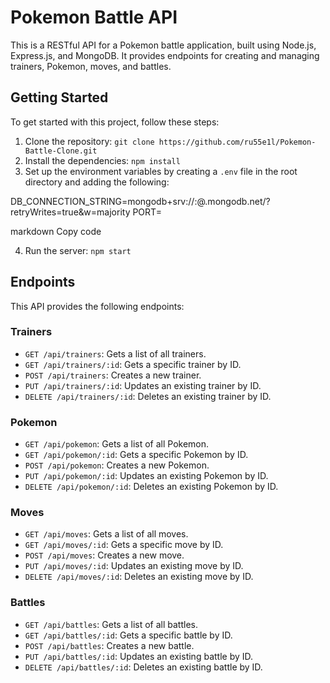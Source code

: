 # Pokemon Battle API

This is a RESTful API for a Pokemon battle application, built using Node.js, Express.js, and MongoDB. It provides endpoints for creating and managing trainers, Pokemon, moves, and battles.

## Getting Started

To get started with this project, follow these steps:

1. Clone the repository: `git clone https://github.com/ru55e1l/Pokemon-Battle-Clone.git`
2. Install the dependencies: `npm install`
3. Set up the environment variables by creating a `.env` file in the root directory and adding the following:

DB_CONNECTION_STRING=mongodb+srv://<username>:<password>@<cluster>.mongodb.net/<dbname>?retryWrites=true&w=majority
PORT=<port>

markdown
Copy code

4. Run the server: `npm start`

## Endpoints

This API provides the following endpoints:

### Trainers

- `GET /api/trainers`: Gets a list of all trainers.
- `GET /api/trainers/:id`: Gets a specific trainer by ID.
- `POST /api/trainers`: Creates a new trainer.
- `PUT /api/trainers/:id`: Updates an existing trainer by ID.
- `DELETE /api/trainers/:id`: Deletes an existing trainer by ID.

### Pokemon

- `GET /api/pokemon`: Gets a list of all Pokemon.
- `GET /api/pokemon/:id`: Gets a specific Pokemon by ID.
- `POST /api/pokemon`: Creates a new Pokemon.
- `PUT /api/pokemon/:id`: Updates an existing Pokemon by ID.
- `DELETE /api/pokemon/:id`: Deletes an existing Pokemon by ID.

### Moves

- `GET /api/moves`: Gets a list of all moves.
- `GET /api/moves/:id`: Gets a specific move by ID.
- `POST /api/moves`: Creates a new move.
- `PUT /api/moves/:id`: Updates an existing move by ID.
- `DELETE /api/moves/:id`: Deletes an existing move by ID.

### Battles

- `GET /api/battles`: Gets a list of all battles.
- `GET /api/battles/:id`: Gets a specific battle by ID.
- `POST /api/battles`: Creates a new battle.
- `PUT /api/battles/:id`: Updates an existing battle by ID.
- `DELETE /api/battles/:id`: Deletes an existing battle by ID.
